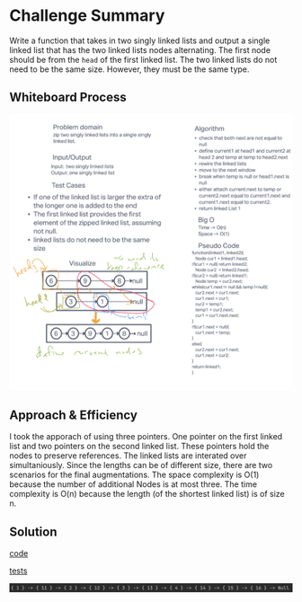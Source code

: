 # Challenge Summary

Write a function that takes in two singly linked lists and output a single linked list that has the two linked lists nodes alternating. The first node should be from the `head` of the first linked list. The two linked lists do not need to be the same size. However, they must be the same type.

## Whiteboard Process

![whiteboard](images/zippertwosinglylinkedlists.png)

## Approach & Efficiency

I took the apporach of using three pointers. One pointer on the first linked list and two pointers on the second linked list. These pointers hold the nodes to preserve references. The linked lists are interated over simultaniously. Since the lengths can be of different size, there are two scenarios for the final augmentations. The space complexity is O(1) because the number of additional Nodes is at most three. The time complexity is O(n) because the length (of the shortest linked list) is of size n.

## Solution

[code](../../linkedlist/LinkedListChallenges)

[tests](../../../../test/java/codechallenges/linkedlist/LinkedListChallengesTest)

![whiteboard](images/zippersolution.png)
